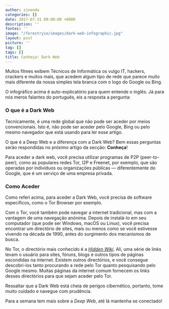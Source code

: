 ```yaml
---
author: zinenda
categories: []
date: 2017-07-31 00:00:00 +0000
description: ''
fontes: ''
image: "/forestryio/images/dark-web-infographic.jpg"
layout: post
picture: ''
tag: []
tags: []
title: Conheça! Dark Web
---
```



Muitos filmes exibem Técnicos de Informática os vulgo IT, hackers, crackers e muitos mais, que acedem algum tipo de rede que parece muito mais diferente da nossa simples tela branca com o logo do Google ou Bing.

O infográfico acima é auto-explicatório para quem entende o inglês. Já para nós meros falantes do português, eis a resposta a pergunta:

### O que é a Dark Web

Tecnicamente, é uma rede global que não pode ser aceder por meios convencionais. Isto é, não pode ser aceder pelo Google, Bing ou pelo mesmo navegador que está usando para ler esse artigo.

O que é a Deep Web e a diferença com a Dark Web? Bem essas perguntas serão respondidas no próximo artigo da secção: **Conheça**!

Para aceder a dark web, você precisa utilizar programas de P2P (peer-to-peer), como as populares redes Tor, I2P e Freenet, por exemplo, que são operadas por indivíduos ou organizações públicas — diferentemente do Google, que é um serviço de uma empresa privada.

### Como Aceder

Como referi acima, para aceder a Dark Web, você precisa de software específicos, como o Tor Browser por exemplo.

Com o Tor, você também pode navegar a internet tradicional, mas com a vantagem de uma navegação anónima. Depois de instalá-lo em seu computador (que pode ser Windows, macOS ou Linux), você precisa encontrar um directório de sites, mais ou menos como se você estivesse vivendo na década de 1990, antes do surgimento dos mecanismos de busca.

No Tor, o directório mais conhecido é a *[Hidden Wiki](http://zqktlwi4fecvo6ri.onion/wiki/index.php/Main_Page)*. Ali, uma série de links levam o usuário para sites, fóruns, blogs e outros tipos de páginas escondidas na internet. Existem outros directórios, e você consegue descobri-los tanto procurando a rede pelo Tor quanto pesquisando pelo Google mesmo. Muitas páginas da internet comum fornecem os links desses directórios para que sejam aceder pelo Tor.

Ressaltar que a Dark Web está cheia de perigos cibernético, portanto, tome muito cuidado e navegue com prudência.

Para a semana tem mais sobre a *Deep Web*, até lá mantenha se conectado!